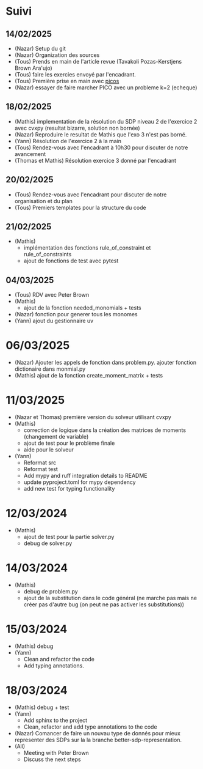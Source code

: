 # Suivi

## 14/02/2025

- (Nazar) Setup du git 
- (Nazar) Organization des sources
- (Tous) Prends en main de l'article revue (Tavakoli Pozas-Kerstjens Brown Ara\'ujo)
- (Tous) faire les exercies envoyé par l'encadrant.
- (Tous) Première prise en main avec [picos](https://picos-api.gitlab.io/picos/)
- (Nazar) essayer de faire marcher PICO avec un probleme k=2 (echeque)

## 18/02/2025

- (Mathis) implementation de la résolution du SDP niveau 2 de l'exercice 2 avec cvxpy (resultat bizarre, solution non bornée)
- (Nazar) Reproduire le resultat de Mathis que l'exo 3 n'est pas borné.
- (Yann) Résolution de l'exercice 2 à la main
- (Tous) Rendez-vous avec l'encadrant à 10h30 pour discuter de notre avancement
- (Thomas et Mathis) Résolution exercice 3 donné par l'encadrant

## 20/02/2025

- (Tous) Rendez-vous avec l'encadrant pour discuter de notre organisation et du plan
- (Tous) Premiers templates pour la structure du code

## 21/02/2025

- (Mathis) 
  * implémentation des fonctions rule_of_constraint et rule_of_constraints
  * ajout de fonctions de test avec pytest

## 04/03/2025

- (Tous) RDV avec Peter Brown 
- (Mathis) 
  * ajout de la fonction needed_monomials + tests
- (Nazar) fonction pour generer tous les monomes   
- (Yann) ajout du gestionnaire uv

# 06/03/2025

- (Nazar) Ajouter les appels de fonction dans problem.py. ajouter fonction dictionaire dans monmial.py
- (Mathis) ajout de la fonction create_moment_matrix + tests

# 11/03/2025

- (Nazar et Thomas) première version du solveur utilisant cvxpy
- (Mathis) 
  * correction de logique dans la création des matrices de moments (changement de variable)
  * ajout de test pour le problème finale 
  * aide pour le solveur
- (Yann) 
  * Reformat src
  * Reformat test
  * Add mypy and ruff integration details to README
  * update pyproject.toml for mypy dependency
  * add new test for typing functionality

# 12/03/2024

- (Mathis) 
  * ajout de test pour la partie solver.py
  * debug de solver.py

# 14/03/2024

- (Mathis)
  * debug de problem.py
  * ajout de la substitution dans le code général (ne marche pas mais ne créer pas d'autre bug (on peut ne pas activer les substitutions))

# 15/03/2024

- (Mathis) debug
- (Yann) 
  * Clean and refactor the code
  * Add typing annotations.

# 18/03/2024 

- (Mathis) debug + test
- (Yann)
  * Add sphinx to the project
  * Clean, refactor and add type annotations to the code
- (Nazar) Comancer de faire un nouvau type de donnés pour mieux representer des SDPs sur la la branche better-sdp-representation.
- (All) 
  * Meeting with Peter Brown
  * Discuss the next steps
